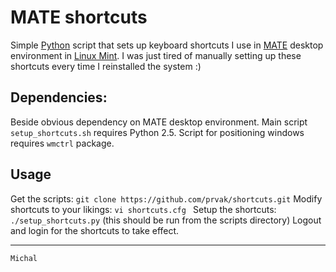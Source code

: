 MATE shortcuts
==============

Simple [Python](http://www.python.org/) script that sets up keyboard shortcuts 
I use in [MATE](http://mate-desktop.org/) desktop environment in 
[Linux Mint](http://linuxmint.com). I was just tired
of manually setting up these shortcuts every time I reinstalled the system :)


Dependencies:
-------------

Beside obvious dependency on MATE desktop environment. Main script 
`setup_shortcuts.sh` requires Python 2.5. Script for positioning windows
requires `wmctrl` package.


Usage
-----

Get the scripts: `git clone https://github.com/prvak/shortcuts.git`
Modify shortcuts to your likings: `vi shortcuts.cfg `
Setup the shortcuts: `./setup_shortcuts.py` (this should be run from 
the scripts directory)
Logout and login for the shortcuts to take effect.

---------

	Michal
